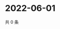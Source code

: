 # 2022-06-01

共 0 条

<!-- BEGIN WEIBO -->
<!-- 最后更新时间 Wed Jun 01 2022 18:18:09 GMT+0800 (China Standard Time) -->

<!-- END WEIBO -->

